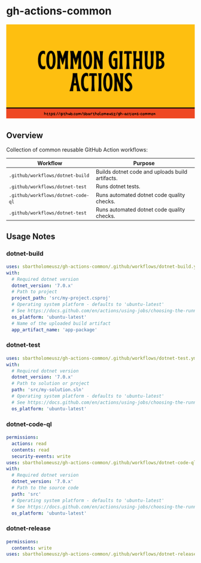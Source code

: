 # gh-actions-common

![Banner](/docs/git-repo-banner.png?raw=true "")

## Overview
Collection of common reusable GitHub Action workflows:

| Workflow | Purpose |
|--|--|
| `.github/workflows/dotnet-build` | Builds dotnet code and uploads build artifacts. |
| `.github/workflows/dotnet-test` | Runs dotnet tests. |
| `.github/workflows/dotnet-code-ql` | Runs automated dotnet code quality checks. |
| `.github/workflows/dotnet-test` | Runs automated dotnet code quality checks. |

## Usage Notes
### dotnet-build
```yaml
uses: sbartholomeusz/gh-actions-common/.github/workflows/dotnet-build.yml@v1
with:
  # Required dotnet version
  dotnet_version: '7.0.x'
  # Path to project 
  project_path: 'src/my-project.csproj'
  # Operating system platform - defaults to 'ubuntu-latest'
  # See https://docs.github.com/en/actions/using-jobs/choosing-the-runner-for-a-job#choosing-github-hosted-runners.
  os_platform: 'ubuntu-latest'
  # Name of the uploaded build artifact
  app_artifact_name: 'app-package'
```

### dotnet-test
```yaml
uses: sbartholomeusz/gh-actions-common/.github/workflows/dotnet-test.yml@v1
with:
  # Required dotnet version
  dotnet_version: '7.0.x'
  # Path to solution or project
  path: 'src/my-solution.sln'
  # Operating system platform - defaults to 'ubuntu-latest'
  # See https://docs.github.com/en/actions/using-jobs/choosing-the-runner-for-a-job#choosing-github-hosted-runners.
  os_platform: 'ubuntu-latest'
```

### dotnet-code-ql
```yaml
permissions:
  actions: read
  contents: read
  security-events: write
uses: sbartholomeusz/gh-actions-common/.github/workflows/dotnet-code-ql.yml@v1
with:
  # Required dotnet version
  dotnet_version: '7.0.x'
  # Path to the source code
  path: 'src'
  # Operating system platform - defaults to 'ubuntu-latest'
  # See https://docs.github.com/en/actions/using-jobs/choosing-the-runner-for-a-job#choosing-github-hosted-runners.
  os_platform: 'ubuntu-latest'
```

### dotnet-release
```yaml
permissions:
  contents: write
uses: sbartholomeusz/gh-actions-common/.github/workflows/dotnet-release.yml@v1
```